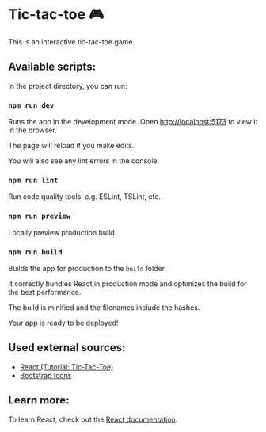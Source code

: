 # Tic-tac-toe 🎮️

This is an interactive tic-tac-toe game.

## Available scripts:

In the project directory, you can run:

### `npm run dev`

Runs the app in the development mode.
Open [http://localhost:5173](http://localhost:5173) to view it in the browser.

The page will reload if you make edits.

You will also see any lint errors in the console.

### `npm run lint`

Run code quality tools, e.g. ESLint, TSLint, etc..

### `npm run preview`

Locally preview production build.

### `npm run build`

Builds the app for production to the `build` folder.

It correctly bundles React in production mode and optimizes the build for the best performance.

The build is minified and the filenames include the hashes.

Your app is ready to be deployed!

## Used external sources:

- [React (Tutorial: Tic-Tac-Toe)](https://react.dev/learn/tutorial-tic-tac-toe)
- [Bootstrap Icons](https://icons.getbootstrap.com)

## Learn more:

To learn React, check out the [React documentation](https://react.dev).
